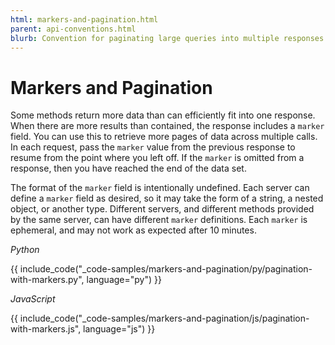 ```yaml
---
html: markers-and-pagination.html
parent: api-conventions.html
blurb: Convention for paginating large queries into multiple responses.
---
```


# Markers and Pagination

Some methods return more data than can efficiently fit into one response. When there are more results than contained, the response includes a `marker` field. You can use this to retrieve more pages of data across multiple calls. In each request, pass the `marker` value from the previous response to resume from the point where you left off. If the `marker` is omitted from a response, then you have reached the end of the data set.

The format of the `marker` field is intentionally undefined. Each server can define a `marker` field as desired, so it may take the form of a string, a nested object, or another type. Different servers, and different methods provided by the same server, can have different `marker` definitions. Each `marker` is ephemeral, and may not work as expected after 10 minutes.

<!-- MULTICODE_BLOCK_START -->

_Python_

{{ include_code("_code-samples/markers-and-pagination/py/pagination-with-markers.py", language="py") }}

_JavaScript_

{{ include_code("_code-samples/markers-and-pagination/js/pagination-with-markers.js", language="js") }}

<!-- MULTICODE_BLOCK_END -->